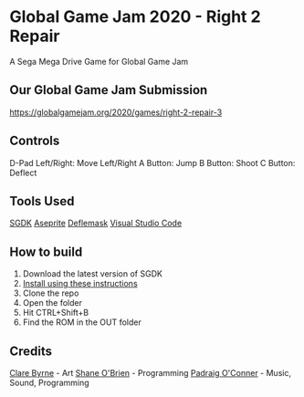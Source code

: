 # Global Game Jam 2020 - Right 2 Repair
A Sega Mega Drive Game for Global Game Jam

## Our Global Game Jam Submission
https://globalgamejam.org/2020/games/right-2-repair-3

## Controls
D-Pad Left/Right: Move Left/Right
A Button: Jump
B Button: Shoot
C Button: Deflect

## Tools Used
[SGDK](https://github.com/Stephane-D/SGDK)
[Aseprite](https://store.steampowered.com/app/431730/Aseprite/)
[Deflemask](http://www.deflemask.com/)
[Visual Studio Code](https://code.visualstudio.com/)

## How to build
1. Download the latest version of SGDK
2. [Install using these instructions](https://github.com/Stephane-D/SGDK/wiki/Setup-SGDK-basic)
3. Clone the repo
4. Open the folder 
5. Hit CTRL+Shift+B
6. Find the ROM in the OUT folder

## Credits
[Clare Byrne](https://twitter.com/clare_3c) - Art
[Shane O'Brien](https://twitter.com/TheShaneOBrien) - Programming
[Padraig O'Conner](https://twitter.com/Terra_corrupt) - Music, Sound, Programming
